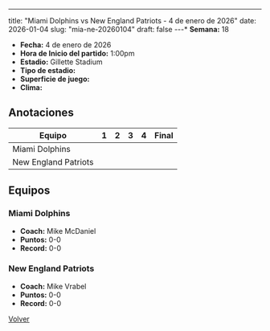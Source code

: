 ---
title: "Miami Dolphins vs New England Patriots - 4 de enero de 2026"
date: 2026-01-04
slug: "mia-ne-20260104"
draft: false
---* **Semana:** 18
* **Fecha:** 4 de enero de 2026
* **Hora de Inicio del partido:** 1:00pm
* **Estadio:** Gillette Stadium
* **Tipo de estadio:** 
* **Superficie de juego:** 
* **Clima:** 




## Anotaciones
| Equipo | 1 | 2 | 3 | 4 | Final |
|--------|---|---|---|---|-------|
| Miami Dolphins  |   |   |   |    |  |
| New England Patriots  |   |   |   |    |  |


## Equipos


### Miami Dolphins
* **Coach:** Mike McDaniel
* **Puntos:** 0-0
* **Record:** 0-0

### New England Patriots
* **Coach:** Mike Vrabel
* **Puntos:** 0-0
* **Record:** 0-0


[Volver](/historia/2025)
